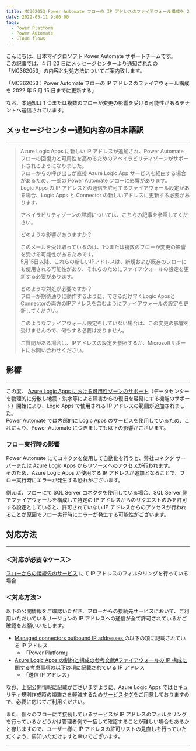 ```yaml
---
title: MC362053 Power Automate フローの IP アドレスのファイアウォール構成を 2022 年 5 月 15 日までに更新する
date: 2022-05-11 9:00:00
tags:
  - Power Platform
  - Power Automate
  - Cloud flows
---
```


こんにちは、日本マイクロソフト Power Automate サポートチームです。  
この記事では、4 月 20 日にメッセージセンターより通知されたの「MC362053」の内容と対処方法についてご案内致します。  

「MC362053：Power Automate フローの IP アドレスのファイアウォール構成を 2022 年 5 月 15 日までに更新する」

なお、本通知は 1 つまたは複数のフローが変更の影響を受ける可能性があるテナントへ送信されています。  

<!-- more -->


## メッセージセンター通知内容の日本語訳
---
> Azure Logic Apps に新しい IP アドレスが追加され、Power Automate フローの回復力と可用性を高めるためのアベイラビリティゾーンがサポートされるようになりました。  
> フローからの呼び出しが直接 Azure Logic App サービスを経由する場合があるため、一部の Power Automate フローに影響があります。  
> Logic Apps の IP アドレスとの通信を許可するファイアウォール設定がある場合、Logic Apps と Connector の新しいアドレスに更新する必要があります。
> 
> アベイラビリティゾーンの詳細については、こちらの記事を参照してください。 
> 
> どのような影響がありますか？   
> 
> このメールを受け取っているのは、1つまたは複数のフローが変更の影響を受ける可能性があるためです。  
> 5月15日以降、これらの新しいIPアドレスは、新規および既存のフローにも使用される可能性があり、それらのためにファイアウォールの設定を更新する必要があります。 
> 
> どのような対処が必要ですか？  
> フローが期待通りに動作するように、できるだけ早くLogic AppsとConnectorの両方のIPアドレスを含むようにファイアウォールの設定を更新してください。   
> 
> このようなファイアウォール設定をしていない場合は、この変更の影響を受けませんので、何もする必要はありません。   
> 
> ご質問がある場合は、IPアドレスの設定を参照するか、Microsoftサポートにお問い合わせください。


## 影響  
---

この度、 [Azure Logic Apps における可用性ゾーンのサポート](https://techcommunity.microsoft.com/t5/integrations-on-azure-blog/azure-logic-apps-availability-zone-support-is-coming-soon/ba-p/3254456)（データセンターを物理的に分散し地震・洪水等による障害からの復旧を容易にする機能のサポート）開始により、Logic Apps で使用される IP アドレスの範囲が追加されました。  
Power Automate では内部的に Logic Apps のサービスを使用しているため、これにより、Power Automate につきましても以下の影響がございます。


### フロー実行時の影響  

Power Automate にてコネクタを使用して自動化を行うと、弊社コネクタ サーバーまたは Azure Logic Apps からリソースへのアクセスが行われます。  
そのため、Azure Logic Apps が使用する IP アドレスが追加となることで、フロー実行時にエラーが発生する恐れがございます。

例えば、フローにて SQL Server コネクタを使用している場合、SQL Server 側でファイアウォールを構成して特定の IP アドレスからのリクエストのみを許可する設定としていると、許可されていない IP アドレスからのアクセスが行われることが原因でフロー実行時にエラーが発生する可能性がございます。

## 対応方法  
---
### ＜対応が必要なケース＞  
<u>フローからの接続先のサービス</u> にて IP アドレスのフィルタリングを行っている場合  

### ＜対応方法＞
以下の公開情報をご確認いただき、フローからの接続先サービスにおいて、ご利用いただいているリージョンの IP アドレスへの通信が全て許可されているかご確認をお願いいたします。
* [Managed connectors outbound IP addresses ](https://docs.microsoft.com/en-us/connectors/common/outbound-ip-addresses)の以下の項に記載されている IP アドレス
   * 「Power Platform」  
*  [Azure Logic Apps の制約と構成の参考文献#ファイアウォールの IP 構成に関する考慮事項](https://docs.microsoft.com/ja-jp/azure/logic-apps/logic-apps-limits-and-config?tabs=azure-portal#firewall-ip-configuration-considerations)の以下の項に記載されている IP アドレス
   * 「送信 IP アドレス」  
 
なお、上記公開情報に記載がございますように、Azure Logic Apps ではセキュリティ規則作成時の煩雑さを軽減するため[サービスタグ](https://docs.microsoft.com/ja-jp/azure/virtual-network/service-tags-overview)をご用意しておりますので、必要に応じてご利用ください。  

また、個々のフローにて接続しているサービスが IP アドレスのフィルタリングを行っているかどうかは管理者側で一括して確認することが難しい場合もあるかと存じますので、ユーザー様に IP アドレスの許可リストの見直しを行っていただくよう、周知いただけますと幸いでございます。  

---
